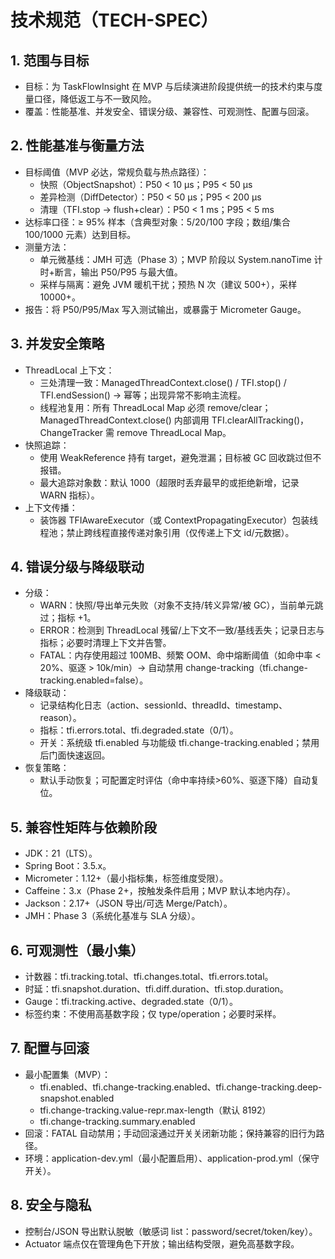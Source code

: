 # 技术规范（TECH-SPEC）

## 1. 范围与目标
- 目标：为 TaskFlowInsight 在 MVP 与后续演进阶段提供统一的技术约束与度量口径，降低返工与不一致风险。
- 覆盖：性能基准、并发安全、错误分级、兼容性、可观测性、配置与回滚。

## 2. 性能基准与衡量方法
- 目标阈值（MVP 必达，常规负载与热点路径）：
  - 快照（ObjectSnapshot）：P50 < 10 μs；P95 < 50 μs
  - 差异检测（DiffDetector）：P50 < 50 μs；P95 < 200 μs
  - 清理（TFI.stop → flush+clear）：P50 < 1 ms；P95 < 5 ms
- 达标率口径：≥ 95% 样本（含典型对象：5/20/100 字段；数组/集合 100/1000 元素）达到目标。
- 测量方法：
  - 单元微基线：JMH 可选（Phase 3）；MVP 阶段以 System.nanoTime 计时+断言，输出 P50/P95 与最大值。
  - 采样与隔离：避免 JVM 暖机干扰；预热 N 次（建议 500+），采样 10000+。
- 报告：将 P50/P95/Max 写入测试输出，或暴露于 Micrometer Gauge。

## 3. 并发安全策略
- ThreadLocal 上下文：
  - 三处清理一致：ManagedThreadContext.close() / TFI.stop() / TFI.endSession() → 幂等；出现异常不影响主流程。
  - 线程池复用：所有 ThreadLocal Map 必须 remove/clear；ManagedThreadContext.close() 内部调用 TFI.clearAllTracking()，ChangeTracker 需 remove ThreadLocal Map。
- 快照追踪：
  - 使用 WeakReference 持有 target，避免泄漏；目标被 GC 回收跳过但不报错。
  - 最大追踪对象数：默认 1000（超限时丢弃最早的或拒绝新增，记录 WARN 指标）。
- 上下文传播：
  - 装饰器 TFIAwareExecutor（或 ContextPropagatingExecutor）包装线程池；禁止跨线程直接传递对象引用（仅传递上下文 id/元数据）。

## 4. 错误分级与降级联动
- 分级：
  - WARN：快照/导出单元失败（对象不支持/转义异常/被 GC），当前单元跳过；指标 +1。
  - ERROR：检测到 ThreadLocal 残留/上下文不一致/基线丢失；记录日志与指标；必要时清理上下文并告警。
  - FATAL：内存使用超过 100MB、频繁 OOM、命中熔断阈值（如命中率 < 20%、驱逐 > 10k/min）→ 自动禁用 change-tracking（tfi.change-tracking.enabled=false）。
- 降级联动：
  - 记录结构化日志（action、sessionId、threadId、timestamp、reason）。
  - 指标：tfi.errors.total、tfi.degraded.state（0/1）。
  - 开关：系统级 tfi.enabled 与功能级 tfi.change-tracking.enabled；禁用后门面快速返回。
- 恢复策略：
  - 默认手动恢复；可配置定时评估（命中率持续>60%、驱逐下降）自动复位。

## 5. 兼容性矩阵与依赖阶段
- JDK：21（LTS）。
- Spring Boot：3.5.x。
- Micrometer：1.12+（最小指标集，标签维度受限）。
- Caffeine：3.x（Phase 2+，按触发条件启用；MVP 默认本地内存）。
- Jackson：2.17+（JSON 导出/可选 Merge/Patch）。
- JMH：Phase 3（系统化基准与 SLA 分级）。

## 6. 可观测性（最小集）
- 计数器：tfi.tracking.total、tfi.changes.total、tfi.errors.total。
- 时延：tfi.snapshot.duration、tfi.diff.duration、tfi.stop.duration。
- Gauge：tfi.tracking.active、degraded.state（0/1）。
- 标签约束：不使用高基数字段；仅 type/operation；必要时采样。

## 7. 配置与回滚
- 最小配置集（MVP）：
  - tfi.enabled、tfi.change-tracking.enabled、tfi.change-tracking.deep-snapshot.enabled
  - tfi.change-tracking.value-repr.max-length（默认 8192）
  - tfi.change-tracking.summary.enabled
- 回滚：FATAL 自动禁用；手动回滚通过开关关闭新功能；保持兼容的旧行为路径。
- 环境：application-dev.yml（最小配置启用）、application-prod.yml（保守开关）。

## 8. 安全与隐私
- 控制台/JSON 导出默认脱敏（敏感词 list：password/secret/token/key）。
- Actuator 端点仅在管理角色下开放；输出结构受限，避免高基数字段。
